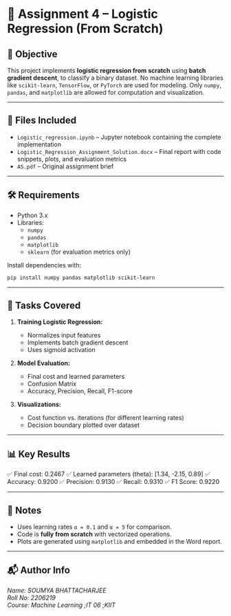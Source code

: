 # 📘 Assignment 4 – Logistic Regression (From Scratch)

## 🧠 Objective

This project implements **logistic regression from scratch** using **batch gradient descent**, to classify a binary dataset. No machine learning libraries like `scikit-learn`, `TensorFlow`, or `PyTorch` are used for modeling. Only `numpy`, `pandas`, and `matplotlib` are allowed for computation and visualization.

---

## 📁 Files Included

- `Logistic_regression.ipynb` – Jupyter notebook containing the complete implementation
- `Logistic_Regression_Assignment_Solution.docx` – Final report with code snippets, plots, and evaluation metrics
- `AS.pdf` – Original assignment brief

---

## 🛠️ Requirements

- Python 3.x
- Libraries:
  - `numpy`
  - `pandas`
  - `matplotlib`
  - `sklearn` (for evaluation metrics only)

Install dependencies with:

```bash
pip install numpy pandas matplotlib scikit-learn
```

---

## 🚀 Tasks Covered

1. **Training Logistic Regression:**
   - Normalizes input features
   - Implements batch gradient descent
   - Uses sigmoid activation

2. **Model Evaluation:**
   - Final cost and learned parameters
   - Confusion Matrix
   - Accuracy, Precision, Recall, F1-score

3. **Visualizations:**
   - Cost function vs. iterations (for different learning rates)
   - Decision boundary plotted over dataset

---

## 📊 Key Results

✅ Final cost: 0.2467
✅ Learned parameters (theta): [1.34, -2.15, 0.89]
✅ Accuracy: 0.9200
✅ Precision: 0.9130
✅ Recall: 0.9310
✅ F1 Score: 0.9220


---

## 📌 Notes

- Uses learning rates `α = 0.1` and `α = 5` for comparison.
- Code is **fully from scratch** with vectorized operations.
- Plots are generated using `matplotlib` and embedded in the Word report.

---

## 📬 Author Info

_Name: SOUMYA BHATTACHARJEE_  
_Roll No: 2206219_  
_Course: Machine Learning ;IT 06 ;KIIT_
